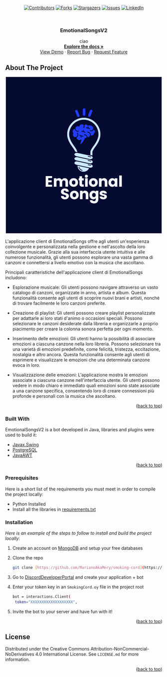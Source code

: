 
<div id="top" align="center">

[![Contributors][contributors-shield]][contributors-url]
[![Forks][forks-shield]][forks-url]
[![Stargazers][stars-shield]][stars-url]
[![Issues][issues-shield]][issues-url]
[![LinkedIn][linkedin-shield]][linkedin-url]
  
</div>
<!-- APP LOGO -->
<br />
<div align="center">

  <h3 align="center">EmotionalSongsV2</h3>

  <p align="center">
   ciao
    <br />
    <a href="https://sniperaioguides.gitbook.io/emotionalsongsadminmanager-usermanual/"><strong>Explore the docs »</strong></a>
    <br />
    <a href="https://github.com/MarianoAkaMery/EmotionalSongsV2">View Demo</a>
    ·
    <a href="https://github.com/MarianoAkaMery/EmotionalSongsV2/issues">Report Bug</a>
    ·
    <a href="https://github.com/MarianoAkaMery/EmotionalSongsV2/issues">Request Feature</a>
  </p>
</div>

<!-- ABOUT THE PROJECT -->
## About The Project
<div align="center">
  <a href="https://github.com/MarianoAkaMery/EmotionalSongsV2">
    <img src="EmotionalSongsLogo.png" alt="Logo">
  </a>
</div>

 L'applicazione client di EmotionalSongs offre agli utenti un'esperienza coinvolgente e personalizzata nella gestione e nell'ascolto della loro collezione musicale. Grazie alla sua interfaccia utente intuitiva e alle numerose funzionalità, gli utenti possono esplorare una vasta gamma di canzoni e connettersi a livello emotivo con la musica che ascoltano.
    
 Principali caratteristiche dell'applicazione client di EmotionalSongs includono:
    
   + Esplorazione musicale: Gli utenti possono navigare attraverso un vasto catalogo di canzoni, organizzate in anno, artista e album. Questa funzionalità consente agli utenti di scoprire nuovi brani e artisti, nonché di trovare facilmente le loro canzoni preferite.
   
   + Creazione di playlist: Gli utenti possono creare playlist personalizzate per adattarle ai loro stati d'animo o occasioni speciali. Possono selezionare le canzoni desiderate dalla libreria e organizzarle a proprio piacimento per creare la colonna sonora perfetta per ogni momento.
   
   + Inserimento delle emozioni: Gli utenti hanno la possibilità di associare emozioni a ciascuna canzone nella loro libreria. Possono selezionare tra una varietà di emozioni predefinite, come felicità, tristezza, eccitazione, nostalgia e altro ancora. Questa funzionalità consente agli utenti di esprimere e visualizzare le emozioni che una determinata            canzone evoca in loro.
   
   + Visualizzazione delle emozioni: L'applicazione mostra le emozioni associate a ciascuna canzone nell'interfaccia utente. Gli utenti possono vedere in modo chiaro e immediato quali emozioni sono state associate a una canzone specifica, consentendo loro di creare connessioni più profonde e personali con la musica che ascoltano.

<p align="right">(<a href="#top">back to top</a>)</p>

### Built With

EmotionalSongsV2 is a bot developed in Java, libraries and plugins were used to build it:

* [Javax.Swing](https://docs.oracle.com/javase%2F7%2Fdocs%2Fapi%2F%2F/javax/swing/package-summary.html)
* [PostgreSQL](https://jdbc.postgresql.org/)
* [JavaAWT](https://www.javatpoint.com/java-awt)


<p align="right">(<a href="#top">back to top</a>)</p>

<!-- GETTING STARTED -->
### Prerequisites

Here is a short list of the requirements you must meet in order to compile the project locally:
* Python Installed
* Install all the libraries in [requirements.txt](https://github.com/MarianoAkaMery/smoking-cord/blob/main/requirements.txt)

### Installation

_Here is an example of the steps to follow to install and build the project locally_:

1. Create an account on [MongoDB](https://www.mongodb.com/it-it) and setup your free databases

2. Clone the repo
   ```sh
   git clone [https://github.com/MarianoAkaMery/smoking-cord](https://github.com/MarianoAkaMery/smoking-cord)
   ```
   
3. Go to [DiscordDeveloperPortal](https://discord.com/developers/applications) and create your application + bot

4. Enter your token key in an `SmokingCord.oy` file in the project root
   ```sh
   bot = interactions.Client(
    token="XXXXXXXXXXXXXXXXXXX",
   ```
5. Invite the bot to your server and have fun with it!

<p align="right">(<a href="#top">back to top</a>)</p>


<!-- LICENSE -->
## License

Distributed under the Creative Commons Attribution-NonCommercial-NoDerivatives 4.0 International License. See `LICENSE.md` for more information.

<p align="right">(<a href="#top">back to top</a>)</p>


<!-- MARKDOWN LINKS & IMAGES -->
<!-- https://www.markdownguide.org/basic-syntax/#reference-style-links -->
[contributors-shield]: https://img.shields.io/github/contributors/MarianoAkaMery/smoking-cord.svg?style=for-the-badge
[contributors-url]: https://github.com/MarianoAkaMery/EmotionalSongsV2/graphs/contributors
[forks-shield]: https://img.shields.io/github/forks/MarianoAkaMery/smoking-cord.svg?style=for-the-badge
[forks-url]: https://github.com/MarianoAkaMery/EmotionalSongsV2/network/members
[stars-shield]: https://img.shields.io/github/stars/MarianoAkaMery/smoking-cord.svg?style=for-the-badge
[stars-url]: https://github.com/MarianoAkaMery/EmotionalSongsV2/stargazers
[issues-shield]: https://img.shields.io/github/issues/MarianoAkaMery/smoking-cord.svg?style=for-the-badge
[issues-url]: https://github.com/MarianoAkaMery/EmotionalSongsV2/issues
[linkedin-shield]: https://img.shields.io/badge/-LinkedIn-black.svg?style=for-the-badge&logo=linkedin&colorB=555
[linkedin-url]: https://www.linkedin.com/in/salvatore-mariano-librici-0aaab3202/
